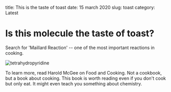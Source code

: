 title: This is the taste of toast
date: 15 march 2020
slug: toast
category: Latest


# Is this molecule the taste of toast?

Search for 'Maillard Reaction' -- one of the most important reactions in cooking. 

![tetrahydropyridine](https://upload.wikimedia.org/wikipedia/commons/thumb/b/b8/6-Acetyl-2%2C3%2C4%2C5-tetrahydropyridine.png/250px-6-Acetyl-2%2C3%2C4%2C5-tetrahydropyridine.png)

To learn more, read Harold McGee on Food and Cooking. Not a cookbook, but a book about cooking. 
This book is worth reading even if you don't cook but only eat. It might even teach you something about chemistry.

